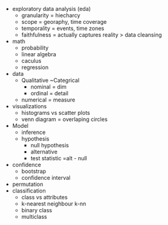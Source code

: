 
- exploratory data analysis (eda)
  - granularity = hiecharcy
  - scope = georaphy, time coverage
  - temporality = events, time zones
  - faithfulness = actually captures reality > data cleansing
- math
  - probability
  - linear algebra
  - caculus
  - regression
- data
  - Qualitative ~Categrical
    - nominal = dim
    - ordinal = detail
  - numerical = measure
- visualizations
  - histograms vs scatter plots
  - venn diagram = overlaping circles
- Model
  - inference
  - hypothesis
    - null hypothesis 
    - alternative 
    - test statistic =alt - null
- confidence
  - bootstrap
  - confidence interval
- permutation
- classification
  - class vs attributes
  - k-nearest neighbour k-nn
  - binary class
  - multiclass
